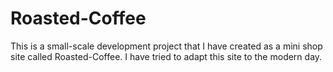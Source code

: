 # Roasted-Coffee

This is a small-scale development project that I have created as a mini shop site called Roasted-Coffee. I have tried to adapt this site to the modern day.
